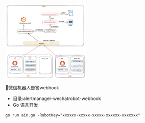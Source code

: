  <img src="./images/README/image-20240303192312996.png" width="50%" height="50%">

🤖️微信机器人告警webhook 

+ 目录:alertmanager-wechatrobot-webhook 
+ Go 语言开发

```
go run ain.go -RobotKey="xxxxxx-xxxxx-xxxxx-xxxxxx-xxxxxxx"
```

